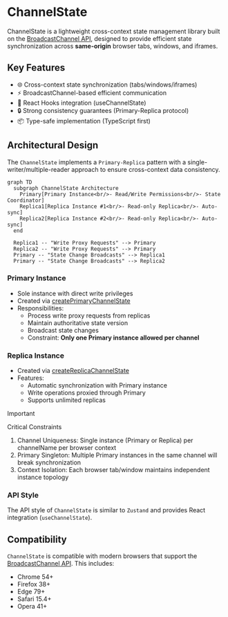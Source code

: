 # ChannelState

ChannelState is a lightweight cross-context state management library built on the [BroadcastChannel API](https://developer.mozilla.org/en-US/docs/Web/API/BroadcastChannel), designed to provide efficient state synchronization across **same-origin** browser tabs, windows, and iframes.

## Key Features

- 🌐 Cross-context state synchronization (tabs/windows/iframes)
- ⚡ BroadcastChannel-based efficient communication
- 🧩 React Hooks integration (useChannelState)
- 🔒 Strong consistency guarantees (Primary-Replica protocol)
- 📦 Type-safe implementation (TypeScript first)

## Architectural Design

The `ChannelState` implements a `Primary-Replica` pattern with a single-writer/multiple-reader approach to ensure cross-context data consistency.

```mermaid
graph TD
  subgraph ChannelState Architecture
    Primary[Primary Instance<br/>- Read/Write Permissions<br/>- State Coordinator]
    Replica1[Replica Instance #1<br/>- Read-only Replica<br/>- Auto-sync]
    Replica2[Replica Instance #2<br/>- Read-only Replica<br/>- Auto-sync]
  end

  Replica1 -- "Write Proxy Requests" --> Primary
  Replica2 -- "Write Proxy Requests" --> Primary
  Primary -- "State Change Broadcasts" --> Replica1
  Primary -- "State Change Broadcasts" --> Replica2
```

### Primary Instance

- Sole instance with direct write privileges
- Created via [createPrimaryChannelState](./src/channel/createPrimaryChannelState.ts)
- Responsibilities:
  - Process write proxy requests from replicas
  - Maintain authoritative state version
  - Broadcast state changes
  - Constraint: **Only one Primary instance allowed per channel**

### Replica Instance

- Created via [createReplicaChannelState](./src/channel/createReplicaChannelState.ts)
- Features:
  - Automatic synchronization with Primary instance
  - Write operations proxied through Primary
  - Supports unlimited replicas

> [!IMPORTANT]
> Critical Constraints
>
> 1. Channel Uniqueness: Single instance (Primary or Replica) per channelName per browser context
> 2. Primary Singleton: Multiple Primary instances in the same channel will break synchronization
> 3. Context Isolation: Each browser tab/window maintains independent instance topology

### API Style

The API style of `ChannelState` is similar to `Zustand` and provides React integration (`useChannelState`).

## Compatibility

`ChannelState` is compatible with modern browsers that support the [BroadcastChannel API](https://caniuse.com/?search=BroadcastChannel). This includes:

- Chrome 54+
- Firefox 38+
- Edge 79+
- Safari 15.4+
- Opera 41+
